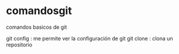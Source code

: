 # comandosgit
comandos basicos de git

git config : me permite ver la configuración de git
git clone : clona un repositorio